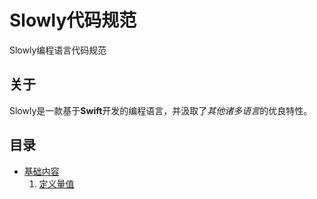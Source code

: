 # Slowly代码规范
Slowly编程语言代码规范

## 关于
Slowly是一款基于**Swift**开发的编程语言，并汲取了*其他诸多语言*的优良特性。

## 目录
- [基础内容](Basic-Content)
	1. [定义量值](Basic-Content/defined-value-cn.md)